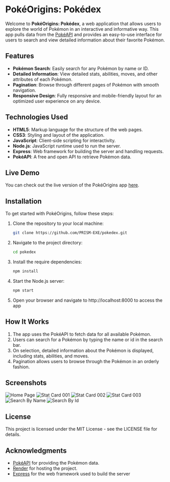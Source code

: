 # PokéOrigins: Pokédex

Welcome to **PokéOrigins: Pokédex**, a web application that allows users to explore the world of Pokémon in an interactive and informative way. This app pulls data from the [PokéAPI](https://pokeapi.co/) and provides an easy-to-use interface for users to search and view detailed information about their favorite Pokémon.

## Features

- **Pokémon Search**: Easily search for any Pokémon by name or ID.
- **Detailed Information**: View detailed stats, abilities, moves, and other attributes of each Pokémon.
- **Pagination**: Browse through different pages of Pokémon with smooth navigation.
- **Responsive Design**: Fully responsive and mobile-friendly layout for an optimized user experience on any device.

## Technologies Used

- **HTML5**: Markup language for the structure of the web pages.
- **CSS3**: Styling and layout of the application.
- **JavaScript**: Client-side scripting for interactivity.
- **Node.js**: JavaScript runtime used to run the server.
- **Express**: Web framework for building the server and handling requests.
- **PokéAPI**: A free and open API to retrieve Pokémon data.

## Live Demo

You can check out the live version of the PokéOrigins app [here](https://prism-pokedex.onrender.com/).

## Installation

To get started with PokéOrigins, follow these steps:

1. Clone the repository to your local machine:

   ```bash
   git clone https://github.com/PRISM-EXE/pokedex.git
   
2. Navigate to the project directory:
   ```bash
   cd pokedex

3. Install the require dependencies:
   ```bash
   npm install

4. Start the Node.js server:
   ```bash
   npm start

5. Open your browser and navigate to http://localhost:8000 to access the app

## How It Works

1. The app uses the PokéAPI to fetch data for all available Pokémon.
2. Users can search for a Pokémon by typing the name or id in the search bar.
3. On selection, detailed information about the Pokémon is displayed, including stats, abilities, and moves.
4. Pagination allows users to browse through the Pokémon in an orderly fashion.

## Screenshots

![Home Page](/src/assets/imgs/readme-imgs/home-page.jpg)
![Stat Card 001](/src/assets/imgs/readme-imgs/stats-001.jpg)
![Stat Card 002](/src/assets/imgs/readme-imgs/stats-002.jpg)
![Stat Card 003](/src/assets/imgs/readme-imgs/stats-003.jpg)
![Search By Name](/src/assets/imgs/readme-imgs/search-name.jpg)
![Search By Id](/src/assets/imgs/readme-imgs/search-id.jpg)

## License

This project is licensed under the MIT License - see the LICENSE file for details.

## Acknowledgments
- [PokéAPI](https://pokeapi.co/) for providing the Pokémon data.
- [Render](https://render.com/) for hosting the project.
- [Express](https://expressjs.com/) for the web framework used to build the server
